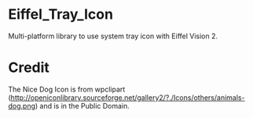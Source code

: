Eiffel_Tray_Icon
================

Multi-platform library to use system tray icon with Eiffel Vision 2.


Credit
======

The Nice Dog Icon is from wpclipart (http://openiconlibrary.sourceforge.net/gallery2/?./Icons/others/animals-dog.png) and
is in the Public Domain.
